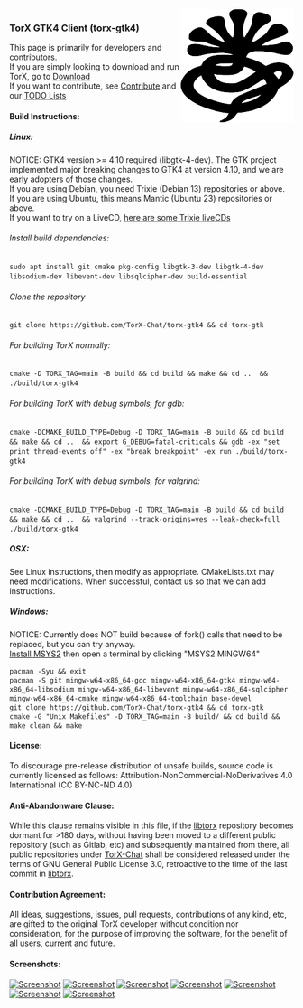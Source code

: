 <img alt="Logo" width="200" height="200" src="https://raw.githubusercontent.com/TorX-Chat/torx-gtk4/main/other/scalable/apps/logo-torx-symbolic.svg" align="right" style="position: relative; top: 0; left: 0;">

### TorX GTK4 Client (torx-gtk4)
This page is primarily for developers and contributors.
<br>If you are simply looking to download and run TorX, go to [Download](https://torx.chat/#download)
<br>If you want to contribute, see [Contribute](https://torx.chat/#contribute) and our [TODO Lists](https://torx.chat/todo.html)

#### Build Instructions:
##### Linux:
NOTICE: GTK4 version >= 4.10 required (libgtk-4-dev). The GTK project implemented major breaking changes to GTK4 at version 4.10, and we are early adopters of those changes.
<br>If you are using Debian, you need Trixie (Debian 13) repositories or above.
<br>If you are using Ubuntu, this means Mantic (Ubuntu 23) repositories or above.
<br>If you want to try on a LiveCD, <a href="https://get.debian.org/images/weekly-live-builds/amd64/iso-hybrid/">here are some Trixie liveCDs</a>

###### Install build dependencies:
`sudo apt install git cmake pkg-config libgtk-3-dev libgtk-4-dev libsodium-dev libevent-dev libsqlcipher-dev build-essential`

###### Clone the repository
`git clone https://github.com/TorX-Chat/torx-gtk4 && cd torx-gtk`

###### For building TorX normally:
`cmake -D TORX_TAG=main -B build && cd build && make && cd ..  && ./build/torx-gtk4`

###### For building TorX with debug symbols, for gdb:
`cmake -DCMAKE_BUILD_TYPE=Debug -D TORX_TAG=main -B build && cd build && make && cd ..  && export G_DEBUG=fatal-criticals && gdb -ex "set print thread-events off" -ex "break breakpoint" -ex run ./build/torx-gtk4`

###### For building TorX with debug symbols, for valgrind:
`cmake -DCMAKE_BUILD_TYPE=Debug -D TORX_TAG=main -B build && cd build && make && cd ..  && valgrind --track-origins=yes --leak-check=full ./build/torx-gtk4`

##### OSX:
See Linux instructions, then modify as appropriate. CMakeLists.txt may need modifications. When successful, contact us so that we can add instructions.

##### Windows:
NOTICE: Currently does NOT build because of fork() calls that need to be replaced, but you can try anyway.
<br><a href="https://www.msys2.org/">Install MSYS2</a> then open a terminal by clicking "MSYS2 MINGW64"
```
pacman -Syu && exit
pacman -S git mingw-w64-x86_64-gcc mingw-w64-x86_64-gtk4 mingw-w64-x86_64-libsodium mingw-w64-x86_64-libevent mingw-w64-x86_64-sqlcipher mingw-w64-x86_64-cmake mingw-w64-x86_64-toolchain base-devel
git clone https://github.com/TorX-Chat/torx-gtk4 && cd torx-gtk
cmake -G "Unix Makefiles" -D TORX_TAG=main -B build/ && cd build && make clean && make
```

#### License:
To discourage pre-release distribution of unsafe builds, source code is currently licensed as follows: Attribution-NonCommercial-NoDerivatives 4.0 International (CC BY-NC-ND 4.0)

#### Anti-Abandonware Clause:
While this clause remains visible in this file, if the [libtorx](https://github.com/TorX-Chat/libtorx) repository becomes dormant for >180 days, without having been moved to a different public repository (such as Gitlab, etc) and subsequently maintained from there, all public repositories under [TorX-Chat](https://github.com/TorX-Chat/) shall be considered released under the terms of GNU General Public License 3.0, retroactive to the time of the last commit in [libtorx](https://github.com/TorX-Chat/libtorx).

#### Contribution Agreement:
All ideas, suggestions, issues, pull requests, contributions of any kind, etc, are gifted to the original TorX developer without condition nor consideration, for the purpose of improving the software, for the benefit of all users, current and future.

#### Screenshots:
<a href="https://torx-chat.github.io/images/desktop_auth_screen.png"><img src="https://torx-chat.github.io/images/desktop_auth_screen.png" alt="Screenshot" style="max-height:400px;"></a>
<a href="https://torx-chat.github.io/images/desktop_add.png"><img src="https://torx-chat.github.io/images/desktop_add.png" alt="Screenshot" style="max-height:400px;"></a>
<a href="https://torx-chat.github.io/images/desktop_home.png"><img src="https://torx-chat.github.io/images/desktop_home.png" alt="Screenshot" style="max-height:400px;"></a>
<a href="https://torx-chat.github.io/images/desktop_grandma.png"><img src="https://torx-chat.github.io/images/desktop_grandma.png" alt="Screenshot" style="max-height:400px;"></a>
<a href="https://torx-chat.github.io/images/desktop_add_group.png"><img src="https://torx-chat.github.io/images/desktop_add_group.png" alt="Screenshot" style="max-height:400px;"></a>
<a href="https://torx-chat.github.io/images/desktop_group.png"><img src="https://torx-chat.github.io/images/desktop_group.png" alt="Screenshot" style="max-height:400px;"></a>
<a href="https://torx-chat.github.io/images/desktop_settings.png"><img src="https://torx-chat.github.io/images/desktop_settings.png" alt="Screenshot" style="max-height:400px;"></a>
